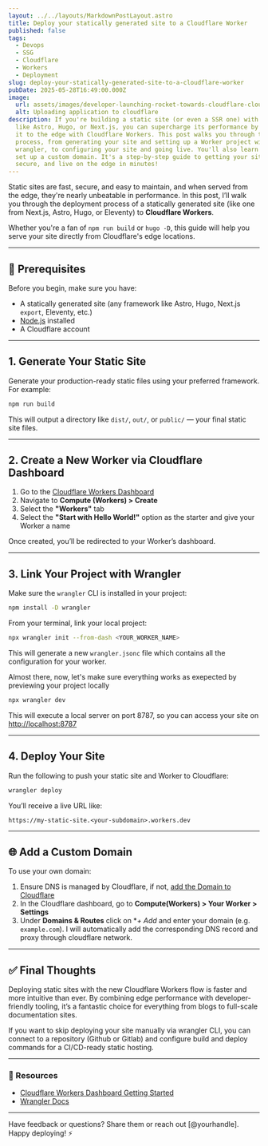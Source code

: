 ```yaml
---
layout: ../../layouts/MarkdownPostLayout.astro
title: Deploy your statically generated site to a Cloudflare Worker
published: false
tags:
  - Devops
  - SSG
  - Cloudflare
  - Workers
  - Deployment
slug: deploy-your-statically-generated-site-to-a-cloudflare-worker
pubDate: 2025-05-28T16:49:00.000Z
image:
  url: assets/images/developer-launching-rocket-towards-cloudflare-cloud.png
  alt: Uploading application to cloudflare
description: If you're building a static site (or even a SSR one) with tools
  like Astro, Hugo, or Next.js, you can supercharge its performance by deploying
  it to the edge with Cloudflare Workers. This post walks you through the entire
  process, from generating your site and setting up a Worker project with
  wrangler, to configuring your site and going live. You'll also learn how to
  set up a custom domain. It's a step-by-step guide to getting your site fast,
  secure, and live on the edge in minutes!
---
```

Static sites are fast, secure, and easy to maintain, and when served from the edge, they're nearly unbeatable in performance. In this post, I’ll walk you through the deployment process of a statically generated site (like one from Next.js, Astro, Hugo, or Eleventy) to **Cloudflare Workers**.

Whether you're a fan of `npm run build` or `hugo -D`, this guide will help you serve your site directly from Cloudflare's edge locations.

---

## 🧱 Prerequisites

Before you begin, make sure you have:

- A statically generated site (any framework like Astro, Hugo, Next.js `export`, Eleventy, etc.)
- [Node.js](https://nodejs.org/) installed
- A Cloudflare account
---

## 1. Generate Your Static Site

Generate your production-ready static files using your preferred framework. For example:

```bash
npm run build
```

This will output a directory like `dist/`, `out/`, or `public/` — your final static site files.

---

## 2. Create a New Worker via Cloudflare Dashboard

1. Go to the [Cloudflare Workers Dashboard](https://dash.cloudflare.com/)
2. Navigate to **Compute (Workers) > Create**
3. Select the **"Workers"** tab
4. Select the **"Start with Hello World!"** option as the starter and give your Worker a name

Once created, you’ll be redirected to your Worker’s dashboard.

---

## 3. Link Your Project with Wrangler

Make sure the `wrangler` CLI is installed in your project:
```bash
npm install -D wrangler
```

From your terminal, link your local project:

```bash
npx wrangler init --from-dash <YOUR_WORKER_NAME>
```
This will generate a new `wrangler.jsonc` file which contains all the configuration for your worker.

Almost there, now, let's make sure everything works as exepected by previewing your project locally

```bash
npx wrangler dev
```
This will execute a local server on port 8787, so you can access your site on [http://localhost:8787](http://localhost:8787)

---

## 4. Deploy Your Site

Run the following to push your static site and Worker to Cloudflare:

```bash
wrangler deploy
```

You’ll receive a live URL like:

```
https://my-static-site.<your-subdomain>.workers.dev
```

---

## 🌐 Add a Custom Domain

To use your own domain:

1. Ensure DNS is managed by Cloudflare, if not, [add the Domain to Cloudflare](https://developers.cloudflare.com/fundamentals/setup/manage-domains/add-site/)
2. In the Cloudflare dashboard, go to **Compute(Workers) > Your Worker > Settings**
3. Under **Domains & Routes** click on **+ Add* and enter your domain (e.g. `example.com`). I will automatically add the corresponding DNS record and proxy through cloudflare network.

---

## ✅ Final Thoughts

Deploying static sites with the new Cloudflare Workers flow is faster and more intuitive than ever. By combining edge performance with developer-friendly tooling, it’s a fantastic choice for everything from blogs to full-scale documentation sites.

If you want to skip deploying your site manually via wrangler CLI, you can connect to a repository (Github or Gitlab) and configure build and deploy commands for a CI/CD-ready static hosting.

---

### 🔗 Resources

- [Cloudflare Workers Dashboard Getting Started](https://developers.cloudflare.com/workers/get-started/dashboard/)
- [Wrangler Docs](https://developers.cloudflare.com/workers/wrangler/)

---

Have feedback or questions? Share them or reach out [@yourhandle].
Happy deploying! ⚡

